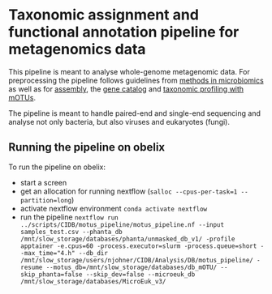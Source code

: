 # Taxonomic assignment and functional annotation pipeline for metagenomics data

This pipeline is meant to analyse whole-genome metagenomic data.
For preprocessing the pipeline follows guidelines from [methods in microbiomics](https://methods-in-microbiomics.readthedocs.io/en/latest/preprocessing/preprocessing.html) as well as for [assembly](https://methods-in-microbiomics.readthedocs.io/en/latest/assembly/metagenomic_workflows.html#id1), the [gene catalog](https://methods-in-microbiomics.readthedocs.io/en/latest/assembly/metagenomic_workflows.html#gene-catalogs) and [taxonomic profiling with mOTUs](https://methods-in-microbiomics.readthedocs.io/en/latest/taxonomic_profiling/metagenomes.html).

The pipeline is meant to handle paired-end and single-end sequencing and analyse not only bacteria, but also viruses and eukaryotes (fungi).

## Running the pipeline on obelix

To run the pipeline on obelix:

- start a screen
- get an allocation for running nextflow (`salloc --cpus-per-task=1 --partition=long`)
- activate nextflow environment `conda activate nextflow`
- run the pipeline `nextflow run ../scripts/CIDB/motus_pipeline/motus_pipeline.nf --input samples_test.csv --phanta_db /mnt/slow_storage/databases/phanta/unmasked_db_v1/ -profile apptainer -e.cpus=60 -process.executor=slurm -process.queue=short --max_time="4.h" --db_dir /mnt/slow_storage/users/njohner/CIDB/Analysis/DB/motus_pipeline/ -resume --motus_db=/mnt/slow_storage/databases/db_mOTU/ --skip_phanta=false --skip_dev=false --microeuk_db /mnt/slow_storage/databases/MicroEuk_v3/`
